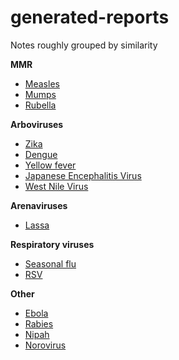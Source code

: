 # generated-reports

Notes roughly grouped by similarity

**MMR**

* [Measles](reports/measles.pdf)
* [Mumps](reports/mumps.pdf)
* [Rubella](reports/rubella.pdf)

**Arboviruses**

* [Zika](reports/zika.pdf)
* [Dengue](reports/dengue_new.pdf)
* [Yellow fever](reports/yellow-fever.pdf)
* [Japanese Encephalitis Virus](reports/japanese-encephalitis-virus.pdf)
* [West Nile Virus](reports/wnv.pdf)

**Arenaviruses**

* [Lassa](reports/lassa.pdf)

**Respiratory viruses**

* [Seasonal flu](reports/flu.pdf)
* [RSV](reports/rsv.pdf)

**Other**

* [Ebola](reports/ebola.pdf)
* [Rabies](reports/rabies.pdf)
* [Nipah](reports/nipah.pdf)
* [Norovirus](reports/norovirus.pdf)